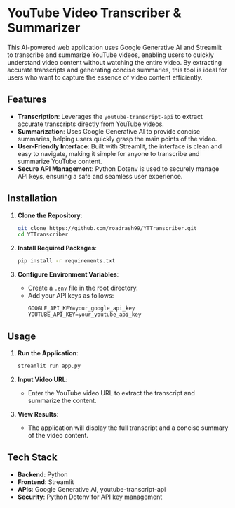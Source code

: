 

# YouTube Video Transcriber & Summarizer

This AI-powered web application uses Google Generative AI and Streamlit to transcribe and summarize YouTube videos, enabling users to quickly understand video content without watching the entire video. By extracting accurate transcripts and generating concise summaries, this tool is ideal for users who want to capture the essence of video content efficiently.

## Features

- **Transcription**: Leverages the `youtube-transcript-api` to extract accurate transcripts directly from YouTube videos.
- **Summarization**: Uses Google Generative AI to provide concise summaries, helping users quickly grasp the main points of the video.
- **User-Friendly Interface**: Built with Streamlit, the interface is clean and easy to navigate, making it simple for anyone to transcribe and summarize YouTube content.
- **Secure API Management**: Python Dotenv is used to securely manage API keys, ensuring a safe and seamless user experience.

## Installation

1. **Clone the Repository**:
    ```bash
    git clone https://github.com/roadrash99/YTTranscriber.git
    cd YTTranscriber
    ```

2. **Install Required Packages**:
    ```bash
    pip install -r requirements.txt
    ```

3. **Configure Environment Variables**:
    - Create a `.env` file in the root directory.
    - Add your API keys as follows:
      ```plaintext
      GOOGLE_API_KEY=your_google_api_key
      YOUTUBE_API_KEY=your_youtube_api_key
      ```

## Usage

1. **Run the Application**:
    ```bash
    streamlit run app.py
    ```

2. **Input Video URL**:
   - Enter the YouTube video URL to extract the transcript and summarize the content.

3. **View Results**:
   - The application will display the full transcript and a concise summary of the video content.

## Tech Stack

- **Backend**: Python
- **Frontend**: Streamlit
- **APIs**: Google Generative AI, youtube-transcript-api
- **Security**: Python Dotenv for API key management
